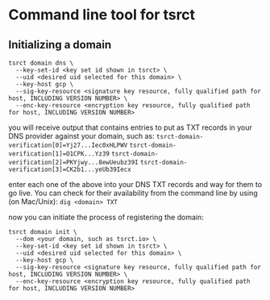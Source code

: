 # Command line tool for tsrct

## Initializing a domain

```text
tsrct domain dns \
  --key-set-id <key set id shown in tsrct> \
  --uid <desired uid selected for this domain> \
  --key-host gcp \
  --sig-key-resource <signature key resource, fully qualified path for host, INCLUDING VERSION NUMBER> \
  --enc-key-resource <encryption key resource, fully qualified path for host, INCLUDING VERSION NUMBER> 
```

you will receive output that contains entries to put as TXT records in your DNS provider against your domain, such as:
`tsrct-domain-verification[0]=Yj27...Iec0xHLPWV`
`tsrct-domain-verification[1]=O1CPK...Yz39`
`tsrct-domain-verification[2]=PKYjwy...8ewUeubz39I`
`tsrct-domain-verification[3]=CK2b1...yeUb39Iecx`

enter each one of the above into your DNS TXT records and way for them to go live. You can check for their availability 
from the command line by using (on Mac/Unix):
`dig <domain> TXT`

now you can initiate the process of registering the domain:
```text
tsrct domain init \
  --dom <your domain, such as tsrct.io> \
  --key-set-id <key set id shown in tsrct> \
  --uid <desired uid selected for this domain> \
  --key-host gcp \
  --sig-key-resource <signature key resource, fully qualified path for host, INCLUDING VERSION NUMBER> \
  --enc-key-resource <encryption key resource, fully qualified path for host, INCLUDING VERSION NUMBER> 
  
```